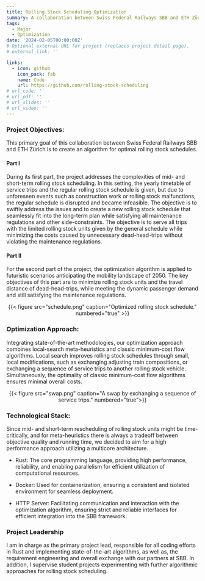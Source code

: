 ```yaml
---
title: Rolling Stock Scheduling Optimization
summary: A collaboration between Swiss Federal Railways SBB and ETH Zürich.
tags:
  - Major
  - Optimization
date: '2024-02-05T00:00:00Z'
# Optional external URL for project (replaces project detail page).
# external_link: ''

links:
  - icon: github
    icon_pack: fab
    name: Code
    url: https://github.com/rolling-stock-scheduling
# url_code: ''
# url_pdf: ''
# url_slides: ''
# url_video: ''
---
```

### Project Objectives:
This primary goal of this collaboration between Swiss Federal Railways SBB and ETH Zürich is to create
an algorithm for optimal rolling stock schedules.

#### Part I
During its first part, the project addresses the complexities of mid- and short-term rolling stock scheduling.
In this setting, the yearly timetable of service trips and the regular rolling stock schedule is given, 
but due to unforeseen events such as construction
work or rolling stock malfunctions, the regular schedule is disrupted and became infeasible.
The objective is to swiftly address the issues and to create a new rolling stock schedule that
seamlessly fit into the long-term plan while satisfying all maintenance regulations
and other side-constraints. 
The objective is to serve all trips with the limited rolling stock units given by the general schedule
while minimizing the costs caused by unnecessary dead-head-trips without violating the maintenance regulations.

#### Part II
For the second part of the project, the optimization algorithm is applied to futuristic scenarios anticipating
the mobility landscape of 2050.
The key objectives of this part are to minimize rolling stock units and the travel distance of dead-head-trips,
while meeting the dynamic passenger demand and still satisfying the maintenance regulations.

<center>{{< figure src="schedule.png" caption="Optimized rolling stock schedule." numbered="true" >}}</center>

### Optimization Approach:
Integrating state-of-the-art methodologies, our optimization approach combines local-search meta-heuristics
and classic minimum-cost flow algorithms. Local search improves rolling stock schedules through small,
local modifications, such as exchanging adjusting train compositions, or exchanging a
sequence of service trips to another rolling stock vehicle. Simultaneously,
the optimality of classic minimum-cost flow algorithms ensures minimal overall costs.
<center>{{< figure src="swap.png" caption="A swap by exchanging a sequence of service trips." numbered="true">}}</center>

### Technological Stack:
Since mid- and short-term rescheduling of rolling stock units might be time-critically, and for meta-heuristics there is always a tradeoff between
objective quality and running time, we decided to aim for a high performance approach utilizing a multicore architecture.

- Rust: The core programming language, providing high performance, reliability, and enabling parallelism for efficient utilization
of computational resources.

- Docker: Used for containerization, ensuring a consistent and isolated environment for seamless deployment.

- HTTP Server: Facilitating communication and interaction with the optimization algorithm, ensuring strict and reliable interfaces
for efficient integration into the SBB framework.

### Project Leadership
I am in charge as the primary project lead, responsible for all coding efforts in Rust and implementing state-of-the-art
algorithms, as well as, the requirement engineering and overall exchange with our partners at SBB.
In addition, I supervise student projects experimenting with further algorithmic approaches for rolling stock scheduling.
